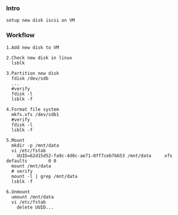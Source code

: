 ### Intro
    setup new disk iscsi on VM
### Workflow
    1.Add new disk to VM

    2.Check new disk in linux
      lsblk

    3.Partition new disk
      fdisk /dev/sdb
      ...
      #verify
      fdisk -l
      lsblk -f

    4.Format file system
      mkfs.xfs /dev/sdb1
      #verify
      fdisk -l
      lsblk -f

    5.Mount
      mkdir -p /mnt/data
      vi /etc/fstab
        UUID=62d15d52-fa9c-4d0c-ae71-0ff7ceb7b653 /mnt/data     xfs     defaults        0 0
      mount /mnt/data
      # verify
      mount -l | grep /mnt/data
      lsblk -f
    
    6.Unmount
      umount /mnt/data
      vi /etc/fstab
        delete UUID...

